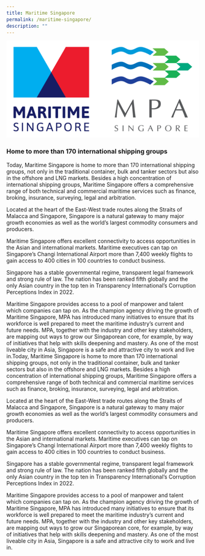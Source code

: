 ```yaml
---
title: Maritime Singapore
permalink: /maritime-singapore/
description: ""
---
```

![](/images/microsite%20logo.png)

### Home to more than 170 international shipping groups
Today, Maritime Singapore is home to more than 170 international shipping groups, not only in the traditional container, bulk and tanker sectors but also in the offshore and LNG markets. Besides a high concentration of international shipping groups, Maritime Singapore offers a comprehensive range of both technical and commercial maritime services such as finance, broking, insurance, surveying, legal and arbitration. 

Located at the heart of the East-West trade routes along the Straits of Malacca and Singapore, Singapore is a natural gateway to many major growth economies as well as the world’s largest commodity consumers and producers.

Maritime Singapore offers excellent connectivity to access opportunities in the Asian and international markets. Maritime executives can tap on Singapore’s Changi International Airport more than 7,400 weekly flights to gain access to 400 cities in 100 countries to conduct business. 

Singapore has a stable governmental regime, transparent legal framework and strong rule of law. The nation has been ranked fifth globally and the only Asian country in the top ten in Transparency International’s Corruption Perceptions Index in 2022. 

Maritime Singapore provides access to a pool of manpower and talent which companies can tap on. As the champion agency driving the growth of Maritime Singapore, MPA has introduced many initiatives to ensure that its workforce is well prepared to meet the maritime industry’s current and future needs. MPA, together with the industry and other key stakeholders, are mapping out ways to grow our Singaporean core, for example, by way of initiatives that help with skills deepening and mastery. As one of the most liveable city in Asia, Singapore is a safe and attractive city to work and live in.Today, Maritime Singapore is home to more than 170 international shipping groups, not only in the traditional container, bulk and tanker sectors but also in the offshore and LNG markets. Besides a high concentration of international shipping groups, Maritime Singapore offers a comprehensive range of both technical and commercial maritime services such as finance, broking, insurance, surveying, legal and arbitration. 

Located at the heart of the East-West trade routes along the Straits of Malacca and Singapore, Singapore is a natural gateway to many major growth economies as well as the world’s largest commodity consumers and producers.

Maritime Singapore offers excellent connectivity to access opportunities in the Asian and international markets. Maritime executives can tap on Singapore’s Changi International Airport more than 7,400 weekly flights to gain access to 400 cities in 100 countries to conduct business. 

Singapore has a stable governmental regime, transparent legal framework and strong rule of law. The nation has been ranked fifth globally and the only Asian country in the top ten in Transparency International’s Corruption Perceptions Index in 2022. 

Maritime Singapore provides access to a pool of manpower and talent which companies can tap on. As the champion agency driving the growth of Maritime Singapore, MPA has introduced many initiatives to ensure that its workforce is well prepared to meet the maritime industry’s current and future needs. MPA, together with the industry and other key stakeholders, are mapping out ways to grow our Singaporean core, for example, by way of initiatives that help with skills deepening and mastery. As one of the most liveable city in Asia, Singapore is a safe and attractive city to work and live in.